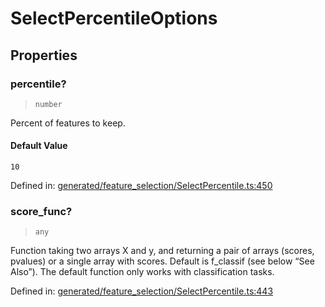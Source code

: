 # SelectPercentileOptions

## Properties

### percentile?

> `number`

Percent of features to keep.

#### Default Value

`10`

Defined in:  [generated/feature\_selection/SelectPercentile.ts:450](https://github.com/transitive-bullshit/scikit-learn-ts/blob/92ab806/packages/sklearn/src/generated/feature_selection/SelectPercentile.ts#L450)

### score\_func?

> `any`

Function taking two arrays X and y, and returning a pair of arrays (scores, pvalues) or a single array with scores. Default is f\_classif (see below “See Also”). The default function only works with classification tasks.

Defined in:  [generated/feature\_selection/SelectPercentile.ts:443](https://github.com/transitive-bullshit/scikit-learn-ts/blob/92ab806/packages/sklearn/src/generated/feature_selection/SelectPercentile.ts#L443)
